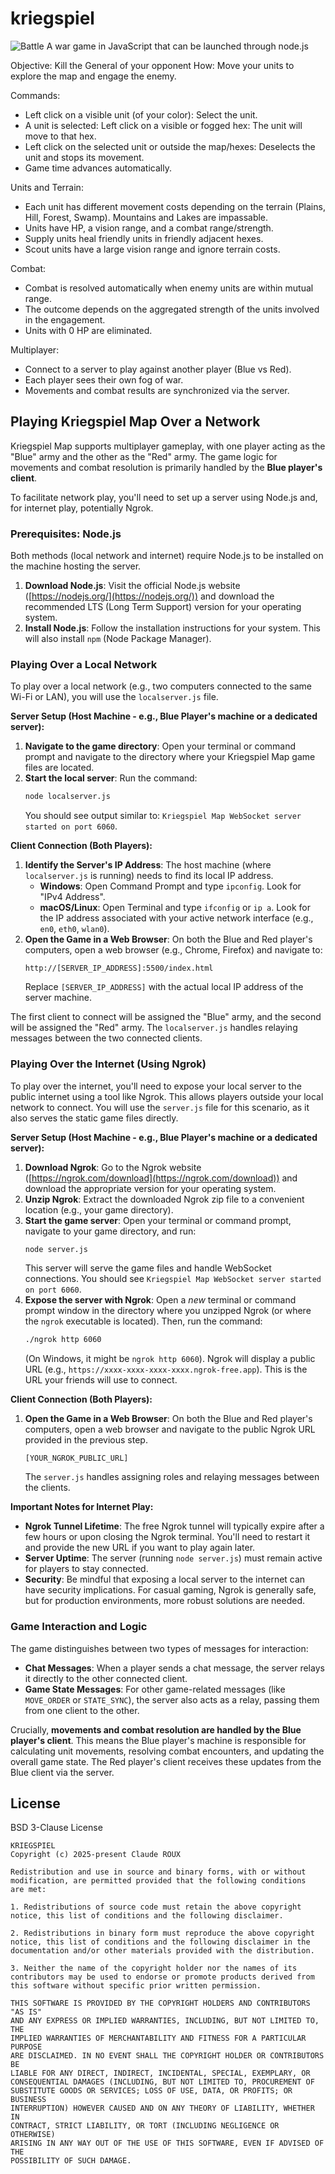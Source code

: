 # kriegspiel
![Battle](https://github.com/clauderouxster/kriegspiel/blob/main/resources/battle.png)
A war game in JavaScript that can be launched through node.js

Objective: Kill the General of your opponent
How: Move your units to explore the map and engage the enemy.

Commands:
- Left click on a visible unit (of your color): Select the unit.
- A unit is selected: Left click on a visible or fogged hex: The unit will move to that hex.
- Left click on the selected unit or outside the map/hexes: Deselects the unit and stops its movement.
- Game time advances automatically.

Units and Terrain:
- Each unit has different movement costs depending on the terrain (Plains, Hill, Forest, Swamp). Mountains and Lakes are impassable.
- Units have HP, a vision range, and a combat range/strength.
- Supply units heal friendly units in friendly adjacent hexes.
- Scout units have a large vision range and ignore terrain costs.

Combat:
- Combat is resolved automatically when enemy units are within mutual range.
- The outcome depends on the aggregated strength of the units involved in the engagement.
- Units with 0 HP are eliminated.

Multiplayer:
- Connect to a server to play against another player (Blue vs Red).
- Each player sees their own fog of war.
- Movements and combat results are synchronized via the server.


## Playing Kriegspiel Map Over a Network

Kriegspiel Map supports multiplayer gameplay, with one player acting as the "Blue" army and the other as the "Red" army. The game logic for movements and combat resolution is primarily handled by the **Blue player's client**.

To facilitate network play, you'll need to set up a server using Node.js and, for internet play, potentially Ngrok.

### Prerequisites: Node.js

Both methods (local network and internet) require Node.js to be installed on the machine hosting the server.

1.  **Download Node.js**: Visit the official Node.js website ([https://nodejs.org/](https://nodejs.org/)) and download the recommended LTS (Long Term Support) version for your operating system.
2.  **Install Node.js**: Follow the installation instructions for your system. This will also install `npm` (Node Package Manager).

### Playing Over a Local Network

To play over a local network (e.g., two computers connected to the same Wi-Fi or LAN), you will use the `localserver.js` file.

**Server Setup (Host Machine - e.g., Blue Player's machine or a dedicated server):**

1.  **Navigate to the game directory**: Open your terminal or command prompt and navigate to the directory where your Kriegspiel Map game files are located.
2.  **Start the local server**: Run the command:
    ```bash
    node localserver.js
    ```
    You should see output similar to: `Kriegspiel Map WebSocket server started on port 6060`.

**Client Connection (Both Players):**

1.  **Identify the Server's IP Address**: The host machine (where `localserver.js` is running) needs to find its local IP address.
    * **Windows**: Open Command Prompt and type `ipconfig`. Look for "IPv4 Address".
    * **macOS/Linux**: Open Terminal and type `ifconfig` or `ip a`. Look for the IP address associated with your active network interface (e.g., `en0`, `eth0`, `wlan0`).
2.  **Open the Game in a Web Browser**: On both the Blue and Red player's computers, open a web browser (e.g., Chrome, Firefox) and navigate to:
    ```
    http://[SERVER_IP_ADDRESS]:5500/index.html
    ```
    Replace `[SERVER_IP_ADDRESS]` with the actual local IP address of the server machine.

The first client to connect will be assigned the "Blue" army, and the second will be assigned the "Red" army. The `localserver.js` handles relaying messages between the two connected clients.

### Playing Over the Internet (Using Ngrok)

To play over the internet, you'll need to expose your local server to the public internet using a tool like Ngrok. This allows players outside your local network to connect. You will use the `server.js` file for this scenario, as it also serves the static game files directly.

**Server Setup (Host Machine - e.g., Blue Player's machine or a dedicated server):**

1.  **Download Ngrok**: Go to the Ngrok website ([https://ngrok.com/download](https://ngrok.com/download)) and download the appropriate version for your operating system.
2.  **Unzip Ngrok**: Extract the downloaded Ngrok zip file to a convenient location (e.g., your game directory).
3.  **Start the game server**: Open your terminal or command prompt, navigate to your game directory, and run:
    ```bash
    node server.js
    ```
    This server will serve the game files and handle WebSocket connections. You should see `Kriegspiel Map WebSocket server started on port 6060`.
4.  **Expose the server with Ngrok**: Open a *new* terminal or command prompt window in the directory where you unzipped Ngrok (or where the `ngrok` executable is located). Then, run the command:
    ```bash
    ./ngrok http 6060
    ```
    (On Windows, it might be `ngrok http 6060`).
    Ngrok will display a public URL (e.g., `https://xxxx-xxxx-xxxx-xxxx.ngrok-free.app`). This is the URL your friends will use to connect.

**Client Connection (Both Players):**

1.  **Open the Game in a Web Browser**: On both the Blue and Red player's computers, open a web browser and navigate to the public Ngrok URL provided in the previous step.

    ```
    [YOUR_NGROK_PUBLIC_URL]
    ```
    The `server.js` handles assigning roles and relaying messages between the clients.

**Important Notes for Internet Play:**

* **Ngrok Tunnel Lifetime**: The free Ngrok tunnel will typically expire after a few hours or upon closing the Ngrok terminal. You'll need to restart it and provide the new URL if you want to play again later.
* **Server Uptime**: The server (running `node server.js`) must remain active for players to stay connected.
* **Security**: Be mindful that exposing a local server to the internet can have security implications. For casual gaming, Ngrok is generally safe, but for production environments, more robust solutions are needed.

### Game Interaction and Logic

The game distinguishes between two types of messages for interaction:

* **Chat Messages**: When a player sends a chat message, the server relays it directly to the other connected client.
* **Game State Messages**: For other game-related messages (like `MOVE_ORDER` or `STATE_SYNC`), the server also acts as a relay, passing them from one client to the other.

Crucially, **movements and combat resolution are handled by the Blue player's client**. This means the Blue player's machine is responsible for calculating unit movements, resolving combat encounters, and updating the overall game state. The Red player's client receives these updates from the Blue client via the server.

## License

BSD 3-Clause License

```
KRIEGSPIEL
Copyright (c) 2025-present Claude ROUX

Redistribution and use in source and binary forms, with or without 
modification, are permitted provided that the following conditions 
are met:

1. Redistributions of source code must retain the above copyright 
notice, this list of conditions and the following disclaimer.

2. Redistributions in binary form must reproduce the above copyright 
notice, this list of conditions and the following disclaimer in the 
documentation and/or other materials provided with the distribution.

3. Neither the name of the copyright holder nor the names of its 
contributors may be used to endorse or promote products derived from 
this software without specific prior written permission.

THIS SOFTWARE IS PROVIDED BY THE COPYRIGHT HOLDERS AND CONTRIBUTORS "AS IS" 
AND ANY EXPRESS OR IMPLIED WARRANTIES, INCLUDING, BUT NOT LIMITED TO, THE 
IMPLIED WARRANTIES OF MERCHANTABILITY AND FITNESS FOR A PARTICULAR PURPOSE 
ARE DISCLAIMED. IN NO EVENT SHALL THE COPYRIGHT HOLDER OR CONTRIBUTORS BE 
LIABLE FOR ANY DIRECT, INDIRECT, INCIDENTAL, SPECIAL, EXEMPLARY, OR 
CONSEQUENTIAL DAMAGES (INCLUDING, BUT NOT LIMITED TO, PROCUREMENT OF 
SUBSTITUTE GOODS OR SERVICES; LOSS OF USE, DATA, OR PROFITS; OR BUSINESS 
INTERRUPTION) HOWEVER CAUSED AND ON ANY THEORY OF LIABILITY, WHETHER IN 
CONTRACT, STRICT LIABILITY, OR TORT (INCLUDING NEGLIGENCE OR OTHERWISE) 
ARISING IN ANY WAY OUT OF THE USE OF THIS SOFTWARE, EVEN IF ADVISED OF THE 
POSSIBILITY OF SUCH DAMAGE.
```
